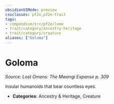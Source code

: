 ```yaml
---
obsidianUIMode: preview
cssclasses: pf2e,pf2e-trait
tags:
- compendium/src/pf2e/lome
- trait/category/ancestry-heritage
- trait/category/creature
aliases: ["Goloma"]
---
```

# Goloma  
*Source: Lost Omens: The Mwangi Expanse p. 309*  

Insular humanoids that bear countless eyes.

- **Categories**: Ancestry & Heritage, Creature